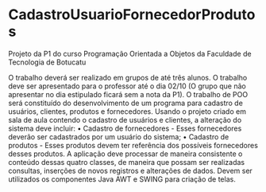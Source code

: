 # CadastroUsuarioFornecedorProdutos
Projeto da P1 do curso Programação Orientada a Objetos da Faculdade de Tecnologia de Botucatu

O trabalho deverá ser realizado em grupos de até três alunos.
O trabalho deve ser apresentado para o professor até o dia 02/10 (O grupo que não apresentar no dia estipulado ficará sem a nota da P1).
O trabalho de POO será constituído do desenvolvimento de um programa para cadastro de usuários, clientes, produtos e fornecedores. Usando o projeto criado em sala de aula contendo o cadastro de usuários e clientes, a alteração do sistema deve incluir:
• Cadastro de fornecedores - Esses fornecedores deverão ser cadastrados por um usuário do sistema;
• Cadastro de produtos - Esses produtos devem ter referência dos possíveis fornecedores desses produtos.
A aplicação deve processar de maneira consistente o conteúdo dessas quatro classes, de maneira que possam ser realizadas consultas, inserções de novos registros e alterações de dados. Devem ser utilizados os componentes Java AWT e SWING para criação de telas.